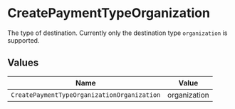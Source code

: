 # CreatePaymentTypeOrganization

The type of destination. Currently only the destination type `organization` is supported.


## Values

| Name                                        | Value                                       |
| ------------------------------------------- | ------------------------------------------- |
| `CreatePaymentTypeOrganizationOrganization` | organization                                |